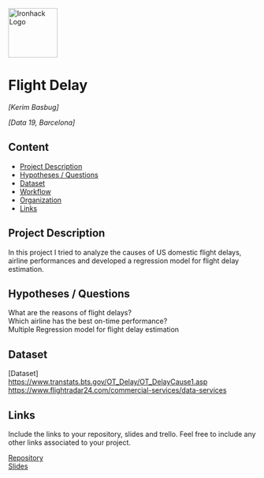 <img src="https://bit.ly/2VnXWr2" alt="Ironhack Logo" width="100"/>

# Flight Delay
*[Kerim Basbug]*

*[Data 19, Barcelona]*

## Content
- [Project Description](#project-description)
- [Hypotheses / Questions](#hypotheses-/-questions)
- [Dataset](#dataset)
- [Workflow](#workflow)
- [Organization](#organization)
- [Links](#links)

<a name="project-description"></a>

## Project Description
In this project I tried to analyze the causes of US domestic flight delays, airline performances and developed a regression model for flight delay estimation.

<a name="hypotheses-/-questions"></a>

## Hypotheses / Questions
What are the reasons of flight delays?  
Which airline has the best on-time performance?  
Multiple Regression model for flight delay estimation

<a name="dataset"></a>

## Dataset
[Dataset]  
https://www.transtats.bts.gov/OT_Delay/OT_DelayCause1.asp  
https://www.flightradar24.com/commercial-services/data-services

<a name="links"></a>

## Links
Include the links to your repository, slides and trello. Feel free to include any other links associated to your project. 

[Repository](https://github.com/kerimbasbug/Project-Week-5-Your-Own-Project)  
[Slides](https://docs.google.com/presentation/d/1VYexRCLNtq7m7gxL49oQpB1Yp2MC21qzSu3rygx3YCU/edit?usp=sharing)  
